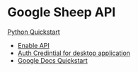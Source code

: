 # Google Sheep API 

[Python Quickstart](https://developers.google.com/sheets/api/quickstart/python)

- [Enable API](https://developers.google.com/sheets/api/quickstart/python#enable_the_api)
- [Auth Credintial for desktop application](https://developers.google.com/sheets/api/quickstart/python#authorize_credentials_for_a_desktop_application)
- [Google Docs Quickstart](https://developers.google.com/docs/api/quickstart/python)
